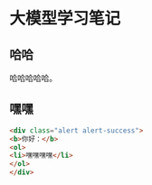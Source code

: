 #  大模型学习笔记

## 哈哈

哈哈哈哈哈。



## 嘿嘿

```html
<div class="alert alert-success">
<b>你好：</b>
<ol>
<li>嘿嘿嘿嘿</li>
</ol>
</div>
```
